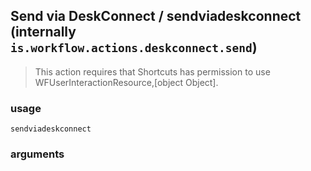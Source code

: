 
## Send via DeskConnect / sendviadeskconnect (internally `is.workflow.actions.deskconnect.send`)


> This action requires that Shortcuts has permission to use WFUserInteractionResource,[object Object].

### usage
`sendviadeskconnect `

### arguments

